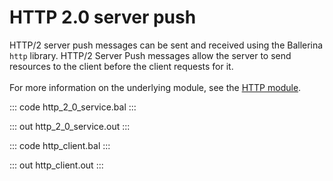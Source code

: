 # HTTP 2.0 server push

HTTP/2 server push messages can be sent and received using the Ballerina `http` library.
HTTP/2 Server Push messages allow the server to send resources to the client before the client requests for it.<br/><br/>
For more information on the underlying module, 
see the [HTTP module](https://docs.central.ballerina.io/ballerina/http/latest/).

::: code http_2_0_service.bal :::

::: out http_2_0_service.out :::

::: code http_client.bal :::

::: out http_client.out :::